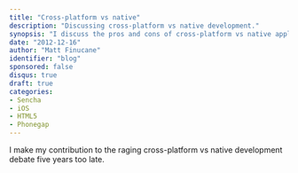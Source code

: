 ```yaml
---
title: "Cross-platform vs native"
description: "Discussing cross-platform vs native development."
synopsis: "I discuss the pros and cons of cross-platform vs native application development."
date: "2012-12-16"
author: "Matt Finucane"
identifier: "blog"
sponsored: false
disqus: true
draft: true
categories:
- Sencha
- iOS
- HTML5
- Phonegap
---
```


I make my contribution to the raging cross-platform vs native development debate five years too late.